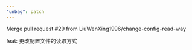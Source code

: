 ```yaml
---
"unbag": patch
---
```


Merge pull request #29 from LiuWenXing1996/change-config-read-way

feat: 更改配置文件的读取方式
